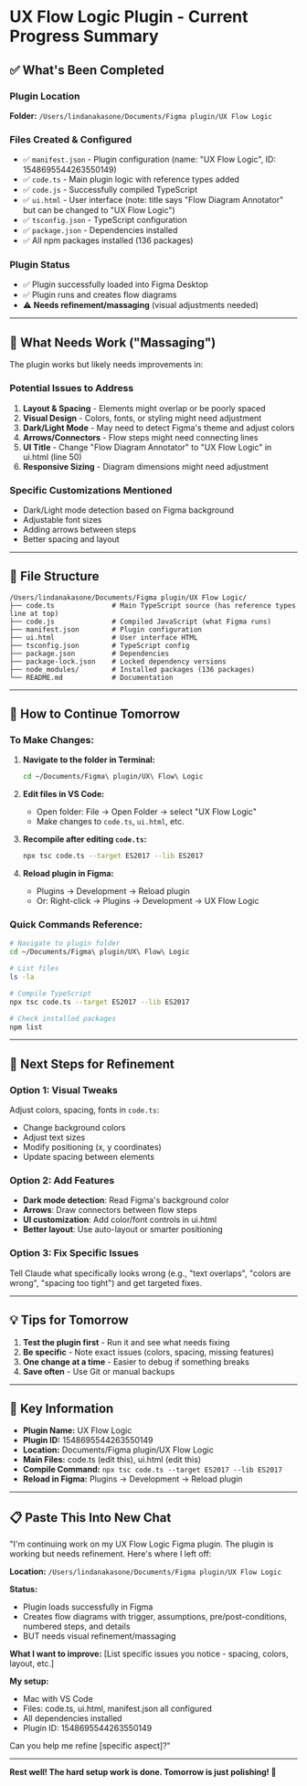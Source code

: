 # UX Flow Logic Plugin - Current Progress Summary

## ✅ What's Been Completed

### Plugin Location
**Folder:** `/Users/lindanakasone/Documents/Figma plugin/UX Flow Logic`

### Files Created & Configured
- ✅ `manifest.json` - Plugin configuration (name: "UX Flow Logic", ID: 1548695544263550149)
- ✅ `code.ts` - Main plugin logic with reference types added
- ✅ `code.js` - Successfully compiled TypeScript
- ✅ `ui.html` - User interface (note: title says "Flow Diagram Annotator" but can be changed to "UX Flow Logic")
- ✅ `tsconfig.json` - TypeScript configuration
- ✅ `package.json` - Dependencies installed
- ✅ All npm packages installed (136 packages)

### Plugin Status
- ✅ Plugin successfully loaded into Figma Desktop
- ✅ Plugin runs and creates flow diagrams
- ⚠️ **Needs refinement/massaging** (visual adjustments needed)

---

## 🔧 What Needs Work ("Massaging")

The plugin works but likely needs improvements in:

### Potential Issues to Address
1. **Layout & Spacing** - Elements might overlap or be poorly spaced
2. **Visual Design** - Colors, fonts, or styling might need adjustment
3. **Dark/Light Mode** - May need to detect Figma's theme and adjust colors
4. **Arrows/Connectors** - Flow steps might need connecting lines
5. **UI Title** - Change "Flow Diagram Annotator" to "UX Flow Logic" in ui.html (line 50)
6. **Responsive Sizing** - Diagram dimensions might need adjustment

### Specific Customizations Mentioned
- Dark/Light mode detection based on Figma background
- Adjustable font sizes
- Adding arrows between steps
- Better spacing and layout

---

## 📁 File Structure

```
/Users/lindanakasone/Documents/Figma plugin/UX Flow Logic/
├── code.ts              # Main TypeScript source (has reference types line at top)
├── code.js              # Compiled JavaScript (what Figma runs)
├── manifest.json        # Plugin configuration
├── ui.html              # User interface HTML
├── tsconfig.json        # TypeScript config
├── package.json         # Dependencies
├── package-lock.json    # Locked dependency versions
├── node_modules/        # Installed packages (136 packages)
└── README.md            # Documentation
```

---

## 🚀 How to Continue Tomorrow

### To Make Changes:

1. **Navigate to the folder in Terminal:**
   ```bash
   cd ~/Documents/Figma\ plugin/UX\ Flow\ Logic
   ```

2. **Edit files in VS Code:**
   - Open folder: File → Open Folder → select "UX Flow Logic"
   - Make changes to `code.ts`, `ui.html`, etc.

3. **Recompile after editing `code.ts`:**
   ```bash
   npx tsc code.ts --target ES2017 --lib ES2017
   ```

4. **Reload plugin in Figma:**
   - Plugins → Development → Reload plugin
   - Or: Right-click → Plugins → Development → UX Flow Logic

### Quick Commands Reference:
```bash
# Navigate to plugin folder
cd ~/Documents/Figma\ plugin/UX\ Flow\ Logic

# List files
ls -la

# Compile TypeScript
npx tsc code.ts --target ES2017 --lib ES2017

# Check installed packages
npm list
```

---

## 🎯 Next Steps for Refinement

### Option 1: Visual Tweaks
Adjust colors, spacing, fonts in `code.ts`:
- Change background colors
- Adjust text sizes
- Modify positioning (x, y coordinates)
- Update spacing between elements

### Option 2: Add Features
- **Dark mode detection**: Read Figma's background color
- **Arrows**: Draw connectors between flow steps
- **UI customization**: Add color/font controls in ui.html
- **Better layout**: Use auto-layout or smarter positioning

### Option 3: Fix Specific Issues
Tell Claude what specifically looks wrong (e.g., "text overlaps", "colors are wrong", "spacing too tight") and get targeted fixes.

---

## 💡 Tips for Tomorrow

1. **Test the plugin first** - Run it and see what needs fixing
2. **Be specific** - Note exact issues (colors, spacing, missing features)
3. **One change at a time** - Easier to debug if something breaks
4. **Save often** - Use Git or manual backups

---

## 🔑 Key Information

- **Plugin Name:** UX Flow Logic
- **Plugin ID:** 1548695544263550149
- **Location:** Documents/Figma plugin/UX Flow Logic
- **Main Files:** code.ts (edit this), ui.html (edit this)
- **Compile Command:** `npx tsc code.ts --target ES2017 --lib ES2017`
- **Reload in Figma:** Plugins → Development → Reload plugin

---

## 📋 Paste This Into New Chat

"I'm continuing work on my UX Flow Logic Figma plugin. The plugin is working but needs refinement. Here's where I left off:

**Location:** `/Users/lindanakasone/Documents/Figma plugin/UX Flow Logic`

**Status:** 
- Plugin loads successfully in Figma
- Creates flow diagrams with trigger, assumptions, pre/post-conditions, numbered steps, and details
- BUT needs visual refinement/massaging

**What I want to improve:**
[List specific issues you notice - spacing, colors, layout, etc.]

**My setup:**
- Mac with VS Code
- Files: code.ts, ui.html, manifest.json all configured
- All dependencies installed
- Plugin ID: 1548695544263550149

Can you help me refine [specific aspect]?"

---

**Rest well! The hard setup work is done. Tomorrow is just polishing! 🎨**